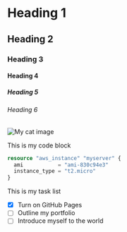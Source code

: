 # Heading 1
## Heading 2
### Heading 3
#### Heading 4
##### Heading 5
###### Heading 6

![My cat image](https://octodex.github.com/images/yaktocat.png)

This is my code block
```terraform
resource "aws_instance" "myserver" {
  ami           = "ami-830c94e3"
  instance_type = "t2.micro"
}
```

This is my task list
- [x] Turn on GitHub Pages
- [ ] Outline my portfolio
- [ ] Introduce myself to the world
